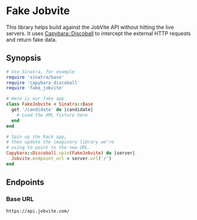 # Fake Jobvite

This library helps build against
the JobVite API
without hitting the live servers.
It uses [Capybara::Discoball][1]
to intercept the external HTTP requests
and return fake data.

[1]: https://github.com/thoughtbot/capybara_discoball

## Synopsis

```ruby
# Use Sinatra, for example
require 'sinatra/base'
require 'capybara_discoball'
require 'fake_jobvite'

# Here is our fake app
class FakeJobvite < Sinatra::Base
  get '/candidate' do |candidate|
    # Load the XML fixture here
  end
end

# Spin up the Rack app,
# then update the imaginary library we're
# using to point to the new URL.
Capybara::Discoball.spin(FakeJobvite) do |server|
  Jobvite.endpoint_url = server.url('/')
end
```


## Endpoints

### Base URL

    https://api.jobvite.com/
